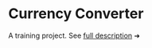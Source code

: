 # Currency Converter

A training project. See [full description](https://www.notion.so/1ea444b398a780d28a09c81c889b21ce?pvs=4#1ea444b398a780ef8dfde6c3e7655a38) ➜
